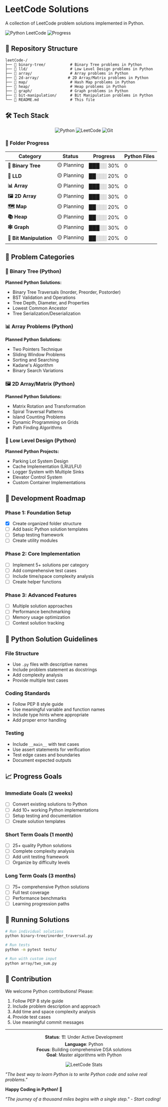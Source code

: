 # LeetCode Solutions

A collection of LeetCode problem solutions implemented in Python.

![Python LeetCode](https://img.shields.io/badge/Python-LeetCode-blue?logo=python&style=for-the-badge)
![Progress](https://img.shields.io/badge/Progress-Active-success?style=for-the-badge)

## 📁 Repository Structure

```
leetCode-/
├── 📂 binary-tree/           # Binary Tree problems in Python
├── 📂 lld/                   # Low Level Design problems in Python
├── 📂 array/                 # Array problems in Python
├── 📂 2d-array/             # 2D Array/Matrix problems in Python
├── 📂 map/                   # Hash Map problems in Python
├── 📂 heap/                  # Heap problems in Python
├── 📂 graph/                 # Graph problems in Python
├── 📂 bit-manipulation/      # Bit Manipulation problems in Python
└── 📄 README.md              # This file
```

## 🛠️ Tech Stack

<div align="center">

![Python](https://img.shields.io/badge/Python-3776AB?style=for-the-badge&logo=python&logoColor=white)
![LeetCode](https://img.shields.io/badge/LeetCode-FFA116?style=for-the-badge&logo=leetcode&logoColor=black)
![Git](https://img.shields.io/badge/Git-F05032?style=for-the-badge&logo=git&logoColor=white)

</div>

### 📂 Folder Progress

| Category | Status | Progress | Python Files |
|----------|---------|----------|-----------|
| **🌳 Binary Tree** | 🟡 Planning | ███░░ 30% | 0 |
| **🎨 LLD** | 🟡 Planning | ██░░░ 20% | 0 |
| **📊 Array** | 🟡 Planning | ███░░ 30% | 0 |
| **🖼️ 2D Array** | 🟡 Planning | ███░░ 30% | 0 |
| **🗺️ Map** | 🟡 Planning | ██░░░ 20% | 0 |
| **📚 Heap** | 🟡 Planning | ██░░░ 20% | 0 |
| **🕸️ Graph** | 🟡 Planning | ███░░ 30% | 0 |
| **🔢 Bit Manipulation** | 🟡 Planning | ██░░░ 20% | 0 |

## 🎯 Problem Categories

### 🌳 Binary Tree (Python)
**Planned Python Solutions:**
- Binary Tree Traversals (Inorder, Preorder, Postorder)
- BST Validation and Operations
- Tree Depth, Diameter, and Properties
- Lowest Common Ancestor
- Tree Serialization/Deserialization

### 📊 Array Problems (Python)
**Planned Python Solutions:**
- Two Pointers Technique
- Sliding Window Problems
- Sorting and Searching
- Kadane's Algorithm
- Binary Search Variations

### 🖼️ 2D Array/Matrix (Python)
**Planned Python Solutions:**
- Matrix Rotation and Transformation
- Spiral Traversal Patterns
- Island Counting Problems
- Dynamic Programming on Grids
- Path Finding Algorithms

### 🎨 Low Level Design (Python)
**Planned Python Projects:**
- Parking Lot System Design
- Cache Implementation (LRU/LFU)
- Logger System with Multiple Sinks
- Elevator Control System
- Custom Container Implementations

## 🚀 Development Roadmap

### Phase 1: Foundation Setup
- [x] Create organized folder structure
- [ ] Add basic Python solution templates
- [ ] Setup testing framework
- [ ] Create utility modules

### Phase 2: Core Implementation
- [ ] Implement 5+ solutions per category
- [ ] Add comprehensive test cases
- [ ] Include time/space complexity analysis
- [ ] Create helper functions

### Phase 3: Advanced Features
- [ ] Multiple solution approaches
- [ ] Performance benchmarking
- [ ] Memory usage optimization
- [ ] Contest solution tracking

## 📝 Python Solution Guidelines

### File Structure
- Use `.py` files with descriptive names
- Include problem statement as docstrings
- Add complexity analysis
- Provide multiple test cases

### Coding Standards
- Follow PEP 8 style guide
- Use meaningful variable and function names
- Include type hints where appropriate
- Add proper error handling

### Testing
- Include `__main__` with test cases
- Use assert statements for verification
- Test edge cases and boundaries
- Document expected outputs

## 📈 Progress Goals

### Immediate Goals (2 weeks)
- [ ] Convert existing solutions to Python
- [ ] Add 10+ working Python implementations
- [ ] Setup testing and documentation
- [ ] Create solution templates

### Short Term Goals (1 month)
- [ ] 25+ quality Python solutions
- [ ] Complete complexity analysis
- [ ] Add unit testing framework
- [ ] Organize by difficulty levels

### Long Term Goals (3 months)
- [ ] 75+ comprehensive Python solutions
- [ ] Full test coverage
- [ ] Performance benchmarks
- [ ] Learning progression paths

## 🔧 Running Solutions

```bash
# Run individual solutions
python binary-tree/inorder_traversal.py

# Run tests
python -m pytest tests/

# Run with custom input
python array/two_sum.py
```

## 🤝 Contribution

We welcome Python contributions! Please:

1. Follow PEP 8 style guide
2. Include problem description and approach
3. Add time and space complexity analysis
4. Provide test cases
5. Use meaningful commit messages

---

<div align="center">

**Status**: 🏗️ Under Active Development  
**Language**: Python  
**Focus**: Building comprehensive DSA solutions  
**Goal**: Master algorithms with Python

![LeetCode Stats](https://leetcard.jacoblin.cool/dronabopche?theme=dark)

</div>

*"The best way to learn Python is to write Python code and solve real problems."*

**Happy Coding in Python! 🚀**

*"The journey of a thousand miles begins with a single step." - Start coding!*
